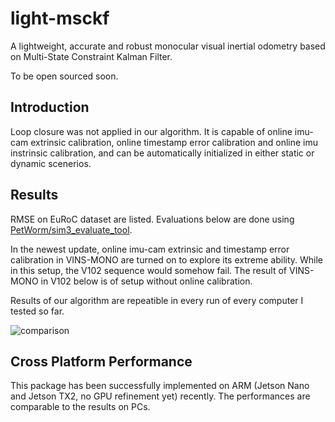 # light-msckf
A lightweight, accurate and robust monocular visual inertial odometry based on Multi-State Constraint Kalman Filter.

To be open sourced soon.


## Introduction
Loop closure was not applied in our algorithm. It is capable of online imu-cam extrinsic calibration, online timestamp error calibration and online imu instrinsic calibration, and can be automatically initialized in either static or dynamic scenerios.


## Results
RMSE on EuRoC dataset are listed. 
Evaluations below are done using [PetWorm/sim3_evaluate_tool](https://github.com/PetWorm/sim3_evaluate_tool).

In the newest update, online imu-cam extrinsic and timestamp error calibration in VINS-MONO are turned on to explore its extreme ability. While in this setup, the V102 sequence would somehow fail. The result of VINS-MONO in V102 below is of setup without online calibration.

Results of our algorithm are repeatible in every run of every computer I tested so far.

![comparison](https://github.com/PetWorm/light-msckf/blob/master/results/comparison.jpg)


## Cross Platform Performance
This package has been successfully implemented on ARM (Jetson Nano and Jetson TX2, no GPU refinement yet) recently. The performances are comparable to the results on PCs.

